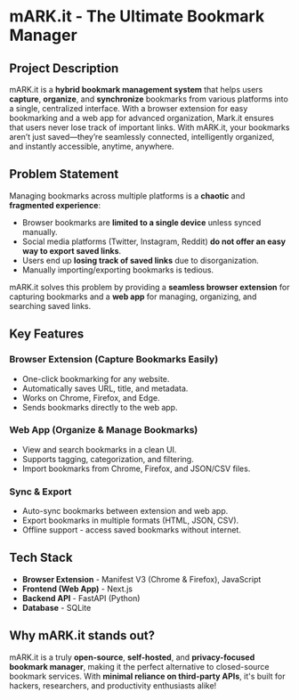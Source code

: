 # mARK.it - The Ultimate Bookmark Manager

## Project Description
mARK.it is a **hybrid bookmark management system** that helps users **capture**, **organize**, and **synchronize** bookmarks from various platforms into a single, centralized interface. With a browser extension for easy bookmarking and a web app for advanced organization, Mark.it ensures that users never lose track of important links. With mARK.it, your bookmarks aren’t just saved—they’re seamlessly connected, intelligently organized, and instantly accessible, anytime, anywhere.

## Problem Statement
Managing bookmarks across multiple platforms is a **chaotic** and **fragmented experience**:
- Browser bookmarks are **limited to a single device** unless synced manually.
- Social media platforms (Twitter, Instagram, Reddit) **do not offer an easy way to export saved links**.
- Users end up **losing track of saved links** due to disorganization.
- Manually importing/exporting bookmarks is tedious.

mARK.it solves this problem by providing a **seamless browser extension** for capturing bookmarks and a **web app** for managing, organizing, and searching saved links.

## Key Features
### Browser Extension (Capture Bookmarks Easily)
- One-click bookmarking for any website.
- Automatically saves URL, title, and metadata.
- Works on Chrome, Firefox, and Edge.
- Sends bookmarks directly to the web app.

### Web App (Organize & Manage Bookmarks)
- View and search bookmarks in a clean UI.
- Supports tagging, categorization, and filtering.
- Import bookmarks from Chrome, Firefox, and JSON/CSV files.

### Sync & Export
- Auto-sync bookmarks between extension and web app.
- Export bookmarks in multiple formats (HTML, JSON, CSV).
- Offline support - access saved bookmarks without internet.

## Tech Stack
- **Browser Extension** - Manifest V3 (Chrome & Firefox), JavaScript
- **Frontend (Web App)** - Next.js
- **Backend API** - FastAPI (Python)
- **Database** - SQLite

## Why mARK.it stands out?
mARK.it is a truly **open-source**, **self-hosted**, and **privacy-focused bookmark manager**, making it the perfect alternative to closed-source bookmark services. With **minimal reliance on third-party APIs**, it's built for hackers, researchers, and productivity enthusiasts alike!

